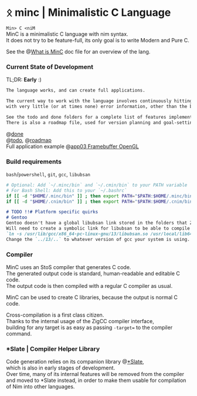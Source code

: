 # ᛟ minc | Minimalistic C Language
`Min> C <niM`  
MinC is a minimalistic C language with nim syntax.  
It does not try to be feature-full, its only goal is to write Modern and Pure C.  

See the @[What is MinC](./doc/minc.md) doc file for an overview of the lang.

### Current State of Development
TL;DR: **Early** :)
```md
The language works, and can create full applications.  

The current way to work with the language involves continuously hitting assertions,  
with very little (or at times none) error information, other than the backtrace and a treeRepr of the code that crashed.  

See the todo and done folders for a complete list of features implemented and tbd.  
There is also a roadmap file, used for version planning and goal-setting.  
```
@[done](./doc/done/)  
@[todo](./doc/todo/), @[roadmap](./doc/roadmap.md)  
Full application example @[app03 Framebuffer OpenGL](./examples/app03_framebufferGL)  

### Build requirements
`bash`/`powershell`, `git`, `gcc`, `libubsan`
```bash
# Optional: Add `~/.minc/bin` and `~/.cmin/bin` to your PATH variable
# For Bash Shell: Add this to your `~/.bashrc`
if [[ -d "$HOME/.minc/bin" ]] ; then export PATH="$PATH:$HOME/.minc/bin" ; fi
if [[ -d "$HOME/.cnim/bin" ]] ; then export PATH="$PATH:$HOME/.cnim/bin" ; fi
```
```md
# TODO !!# Platform specific quirks
# Gentoo
Gentoo doesn't have a global libubsan link stored in the folders that ZigCC searches for it.
Will need to create a symbolic link for libubsan to be able to compile applications in debug mode.
`ln -s /usr/lib/gcc/x86_64-pc-linux-gnu/13/libubsan.so /usr/local/lib64/libubsan.so`
Change the `../13/..` to whatever version of gcc your system is using.
```

### Compiler
MinC uses an StoS compiler that generates C code.  
The generated output code is standard, human-readable and editable C code.  
The output code is then compiled with a regular C compiler as usual.  

MinC can be used to create C libraries, because the output is normal C code.  

Cross-compilation is a first class citizen.  
Thanks to the internal usage of the ZigCC compiler interface,  
building for any target is as easy as passing `-target=` to the compiler command.  

### *Slate | Compiler Helper Library
Code generation relies on its companion library @[*Slate](https://github.com/heysokam/slate),  
which is also in early stages of development.  
Over time, many of its internal features will be removed from the compiler and moved to *Slate instead, in order to make them usable for compilation of Nim into other languages.  
